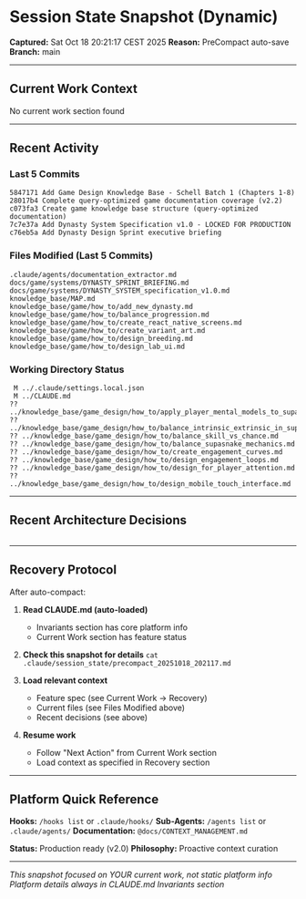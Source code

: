 # Session State Snapshot (Dynamic)

**Captured:** Sat Oct 18 20:21:17 CEST 2025
**Reason:** PreCompact auto-save
**Branch:** main

---

## Current Work Context

No current work section found

---

## Recent Activity

### Last 5 Commits
```
5847171 Add Game Design Knowledge Base - Schell Batch 1 (Chapters 1-8)
28017b4 Complete query-optimized game documentation coverage (v2.2)
c073fa3 Create game knowledge base structure (query-optimized documentation)
7c7e37a Add Dynasty System Specification v1.0 - LOCKED FOR PRODUCTION
c76eb5a Add Dynasty Design Sprint executive briefing
```

### Files Modified (Last 5 Commits)
```
.claude/agents/documentation_extractor.md
docs/game/systems/DYNASTY_SPRINT_BRIEFING.md
docs/game/systems/DYNASTY_SYSTEM_specification_v1.0.md
knowledge_base/MAP.md
knowledge_base/game/how_to/add_new_dynasty.md
knowledge_base/game/how_to/balance_progression.md
knowledge_base/game/how_to/create_react_native_screens.md
knowledge_base/game/how_to/create_variant_art.md
knowledge_base/game/how_to/design_breeding.md
knowledge_base/game/how_to/design_lab_ui.md
```

### Working Directory Status
```
 M ../.claude/settings.local.json
 M ../CLAUDE.md
?? ../knowledge_base/game_design/how_to/apply_player_mental_models_to_supasnake.md
?? ../knowledge_base/game_design/how_to/balance_intrinsic_extrinsic_in_supasnake.md
?? ../knowledge_base/game_design/how_to/balance_skill_vs_chance.md
?? ../knowledge_base/game_design/how_to/balance_supasnake_mechanics.md
?? ../knowledge_base/game_design/how_to/create_engagement_curves.md
?? ../knowledge_base/game_design/how_to/design_engagement_loops.md
?? ../knowledge_base/game_design/how_to/design_for_player_attention.md
?? ../knowledge_base/game_design/how_to/design_mobile_touch_interface.md
```

---

## Recent Architecture Decisions

```

```

---

## Recovery Protocol

After auto-compact:

1. **Read CLAUDE.md (auto-loaded)**
   - Invariants section has core platform info
   - Current Work section has feature status

2. **Check this snapshot for details**
   `cat .claude/session_state/precompact_20251018_202117.md`

3. **Load relevant context**
   - Feature spec (see Current Work → Recovery)
   - Current files (see Files Modified above)
   - Recent decisions (see above)

4. **Resume work**
   - Follow "Next Action" from Current Work section
   - Load context as specified in Recovery section

---

## Platform Quick Reference

**Hooks:** `/hooks list` or `.claude/hooks/`
**Sub-Agents:** `/agents list` or `.claude/agents/`
**Documentation:** `@docs/CONTEXT_MANAGEMENT.md`

**Status:** Production ready (v2.0)
**Philosophy:** Proactive context curation

---

*This snapshot focused on YOUR current work, not static platform info*
*Platform details always in CLAUDE.md Invariants section*
